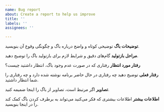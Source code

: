 ```yaml
---
name: Bug report
about: Create a report to help us improve
title: ''
labels: ''
assignees: ''

---
```


**توضیحات باگ**
توضیحی کوتاه و واضح درباره باگ و چگونگی وقوع آن بنویسید.

**مراحل بازتولید**
گام‌های دقیق و شرایط لازم برای بازتولید باگ را توضیح دهید.

**رفتار مورد انتظار**
رفتاری که در صورت عدم وجود باگ، انتظار داشتید چیست؟

**رفتار فعلی**
توضیح دهید چه رفتاری در حال حاضر برنامه نوشته شده دارد و چه رفتاری را شما انتظار داشتید.

**تصاویر**
اگر مرتبط است، تصاویر از باگ را اینجا ضمیمه کنید.

**اطلاعات بیشتر**
اطلاعات بیشتری که فکر می‌کنید می‌تواند به برطرف کردن باگ کمک کند را در اینجا بنویسید.
